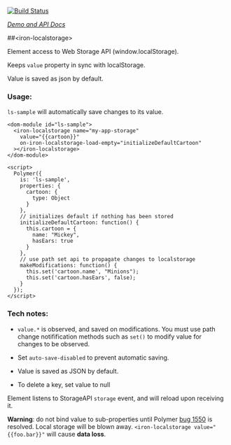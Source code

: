 
<!---

This README is automatically generated from the comments in these files:
iron-localstorage.html

Edit those files, and our readme bot will duplicate them over here!
Edit this file, and the bot will squash your changes :)

-->

[![Build Status](https://travis-ci.org/PolymerElements/iron-localstorage.svg?branch=master)](https://travis-ci.org/PolymerElements/iron-localstorage)

_[Demo and API Docs](https://elements.polymer-project.org/elements/iron-localstorage)_


##&lt;iron-localstorage&gt;


Element access to Web Storage API (window.localStorage).

Keeps `value` property in sync with localStorage.

Value is saved as json by default.

### Usage:

`ls-sample` will automatically save changes to its value.

    <dom-module id="ls-sample">
      <iron-localstorage name="my-app-storage"
        value="{{cartoon}}"
        on-iron-localstorage-load-empty="initializeDefaultCartoon"
      ></iron-localstorage>
    </dom-module>

    <script>
      Polymer({
        is: 'ls-sample',
        properties: {
          cartoon: {
            type: Object
          }
        },
        // initializes default if nothing has been stored
        initializeDefaultCartoon: function() {
          this.cartoon = {
            name: "Mickey",
            hasEars: true
          }
        },
        // use path set api to propagate changes to localstorage
        makeModifications: function() {
          this.set('cartoon.name', "Minions");
          this.set('cartoon.hasEars', false);
        }
      });
    </script>

### Tech notes:

* `value.*` is observed, and saved on modifications. You must use
    path change notifification methods such as `set()` to modify value
    for changes to be observed.

* Set `auto-save-disabled` to prevent automatic saving.

* Value is saved as JSON by default.

* To delete a key, set value to null

Element listens to StorageAPI `storage` event, and will reload upon receiving it.

**Warning**: do not bind value to sub-properties until Polymer
[bug 1550](https://github.com/Polymer/polymer/issues/1550)
is resolved. Local storage will be blown away.
`<iron-localstorage value="{{foo.bar}}"` will cause **data loss**.


